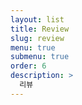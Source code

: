 ```yaml
---
layout: list
title: Review
slug: review
menu: true
submenu: true
order: 6
description: >
  리뷰
---
```

